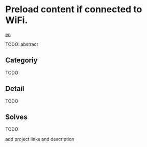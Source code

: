 # Preload content if connected to WiFi.

[en](README_ja.md)

TODO: abstract

## Categoriy

TODO

## Detail

TODO


## Solves

TODO

add project links and description